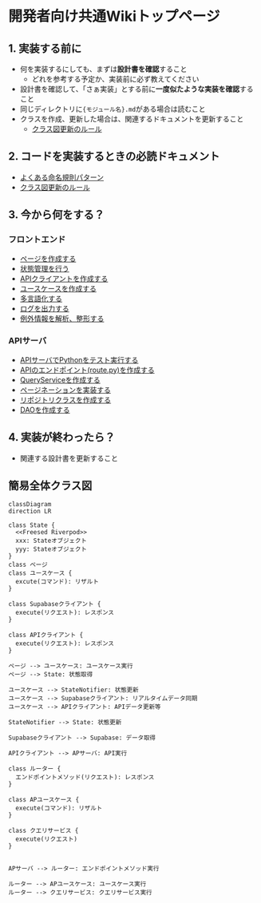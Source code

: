 # 開発者向け共通Wikiトップページ

## 1. 実装する前に
- 何を実装するにしても、まずは**設計書を確認**すること
  - どれを参考する予定か、実装前に必ず教えてください
- 設計書を確認して、「さぁ実装」とする前に**一度似たような実装を確認**すること
- 同じディレクトリに`{モジュール名}.md`がある場合は読むこと
- クラスを作成、更新した場合は、関連するドキュメントを更新すること
  - [クラス図更新のルール](./common/クラス図更新)

## 2. コードを実装するときの必読ドキュメント
- [よくある命名規則パターン](common/コーディング規約.md)
- [クラス図更新のルール](./common/クラス図更新)

## 3. 今から何をする？
### フロントエンド
- [ページを作成する](flutter/ページ.md)
- [状態管理を行う](flutter/状態管理.md)
- [APIクライアントを作成する](flutter/APIクライアント.md)
- [ユースケースを作成する](flutter/ユースケース.md)
- [多言語化する](flutter/多言語対応.md)
- [ログを出力する](flutter/ロガー.md)
- [例外情報を解析、整形する](flutter/例外解析.md)

### APIサーバ
- [APIサーバでPythonをテスト実行する](api/環境構築.md)
- [APIのエンドポイント(route.py)を作成する](api/エンドポイント.md)
- [QueryServiceを作成する](api/クエリサービス.md)
- [ページネーションを実装する](api/ページネーション.md)
- [リポジトリクラスを作成する](api/リポジトリクラス.md)
- [DAOを作成する](api/DAO.md)

## 4. 実装が終わったら？
- 関連する設計書を更新すること

## 簡易全体クラス図
```mermaid
classDiagram
direction LR

class State {
  <<Freesed Riverpod>>
  xxx: Stateオブジェクト
  yyy: Stateオブジェクト
}
class ページ
class ユースケース {
  excute(コマンド): リザルト
}

class Supabaseクライアント {
  execute(リクエスト): レスポンス
}

class APIクライアント {
  execute(リクエスト): レスポンス
}

ページ --> ユースケース: ユースケース実行
ページ --> State: 状態取得

ユースケース --> StateNotifier: 状態更新
ユースケース --> Supabaseクライアント: リアルタイムデータ同期
ユースケース --> APIクライアント: APIデータ更新等

StateNotifier --> State: 状態更新

Supabaseクライアント --> Supabase: データ取得

APIクライアント --> APサーバ: API実行

class ルーター {
  エンドポイントメソッド(リクエスト): レスポンス
}

class APユースケース {
  execute(コマンド): リザルト
}

class クエリサービス {
  execute(リクエスト)
}


APサーバ --> ルーター: エンドポイントメソッド実行

ルーター --> APユースケース: ユースケース実行
ルーター --> クエリサービス: クエリサービス実行





```
